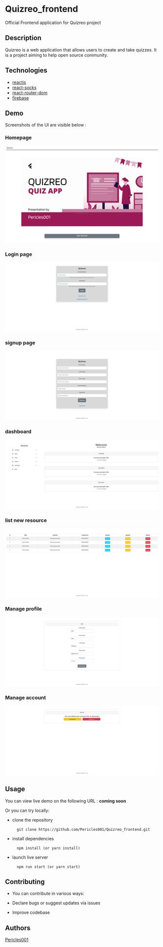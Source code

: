# Quizreo_frontend


Official Frontend application for Quizreo project

## Description

Quizreo is a web application that allows users to create and take quizzes. It is a project aiming to help open source community.

## Technologies
-   [reactjs](https://reactjs.org/t)
-   [react-socks](https://www.npmjs.com/package/react-socks)
-   [react-router-dom](https://v5.reactrouter.com/)
-   [firebase](https://firebase.google.com/)

## Demo

Screenshots of the UI are visible below : 

### Homepage
![homepage](public/quizreo_frontend_1.png)

### Login page
![login](public/quizreo_frontend_2.png)

### signup page
![signup](public/quizreo_frontend_4.png)

### dashboard
![dashboard](public/quizreo_frontend_3.png)

### list new resource
![create resource](public/quizreo_frontend_5.png)

### Manage profile
![manage profile](public/quizreo_frontend_6.png)

### Manage account
![manage account](public/quizreo_frontend_7.png)

## Usage

You can view live demo on the  following URL : __coming soon__

Or you can try locally:

* clone the repository

        git clone https://github.com/Pericles001/Quizreo_frontend.git

* install dependencies

        npm install (or yarn install)

* launch live server

        npm run start (or yarn start)

## Contributing

* You can contribute in various ways:

* Declare bugs or suggest updates via issues

* Improve codebase


## Authors

[Pericles001](https://github.com/Pericles001)
